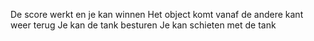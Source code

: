 
De score werkt en je kan winnen
Het object komt vanaf de andere kant weer terug
Je kan de tank besturen
Je kan schieten met de tank 
